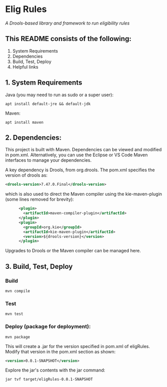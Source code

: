 # Elig Rules

*A Drools-based library and framework to run eligibility rules*

## This README consists of the following:
1. System Requirements
2. Dependencies
3. Build, Test, Deploy
4. Helpful links

## 1. System Requirements

Java (you may need to run as sudo or a super user):

```apt install default-jre && default-jdk```

Maven:

```apt install maven```

## 2. Dependencies:

This project is built with Maven. Dependencies can be viewed and modified in pom.xml. Alternatively, you can use the Eclipse or VS Code Maven interfaces to manage your dependencies.

A key dependency is Drools, from org.drools. The pom.xml specifies the version of drools as:

```xml
<drools-version>7.47.0.Final</drools-version>
```

which is also used to direct the Maven compiler using the kie-maven-plugin (some lines removed for brevity):

```xml
      <plugin>
        <artifactId>maven-compiler-plugin</artifactId>
      </plugin>
      <plugin>
        <groupId>org.kie</groupId>
        <artifactId>kie-maven-plugin</artifactId>
        <version>${drools-version}</version>
      </plugin>
```

Upgrades to Drools or the Maven compiler can be managed here.

## 3. Build, Test, Deploy

### Build

```mvn compile```

### Test

```mvn test```

### Deploy (package for deployment):

```mvn package```

This will create a .jar for the version specified in pom.xml of eligRules. Modify that version in the pom.xml section as shown:

```xml
<version>0.0.1-SNAPSHOT</version>
```

Explore the jar's contents with the jar command:

```jar tvf target/eligRules-0.0.1-SNAPSHOT```
